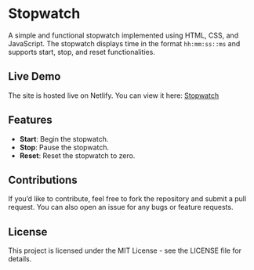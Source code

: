 # Stopwatch

A simple and functional stopwatch implemented using HTML, CSS, and JavaScript. The stopwatch displays time in the format `hh:mm:ss::ms` and supports start, stop, and reset functionalities.


## Live Demo
The site is hosted live on Netlify. You can view it here: [Stopwatch](https://stopwatch-by-saqib.netlify.app/)


## Features
- **Start**: Begin the stopwatch.
- **Stop**: Pause the stopwatch.
- **Reset**: Reset the stopwatch to zero.


## Contributions
If you’d like to contribute, feel free to fork the repository and submit a pull request. You can also open an issue for any bugs or feature requests.

## License
This project is licensed under the MIT License - see the LICENSE file for details.

